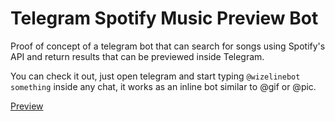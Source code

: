 # Telegram Spotify Music Preview Bot

Proof of concept of a telegram bot that can search for songs using Spotify's API and return results that can be previewed inside Telegram.

You can check it out, just open telegram and start typing `@wizelinebot something` inside any chat, it works as an inline bot similar to @gif or @pic.

[Preview](preview.png)
